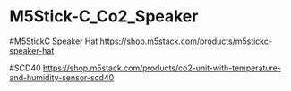 # M5Stick-C_Co2_Speaker

#M5StickC Speaker Hat
https://shop.m5stack.com/products/m5stickc-speaker-hat

#SCD40
https://shop.m5stack.com/products/co2-unit-with-temperature-and-humidity-sensor-scd40
